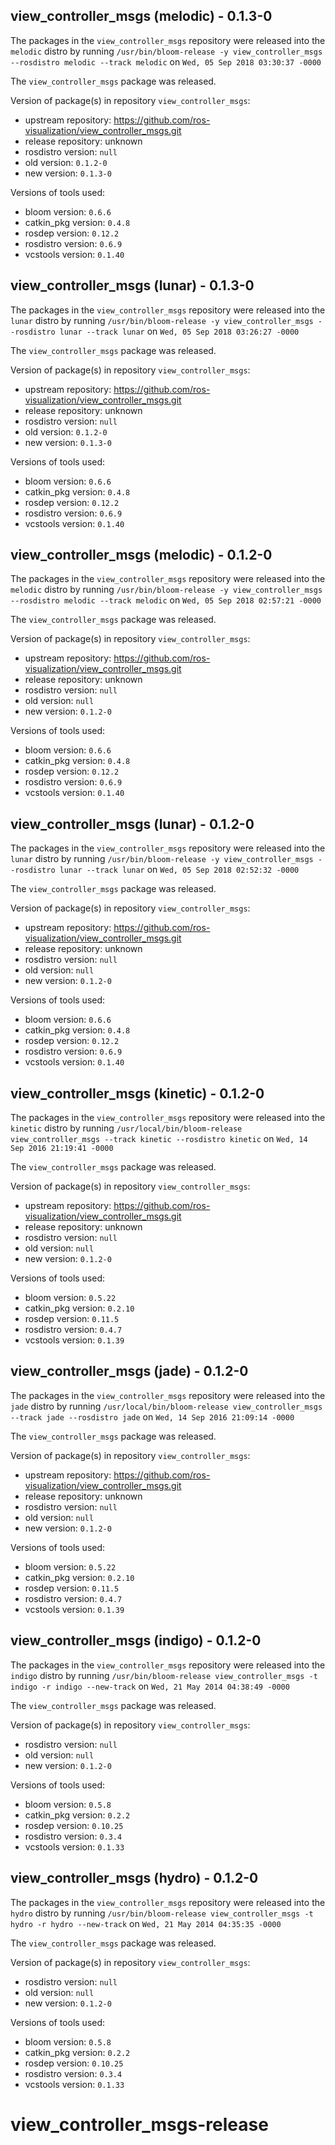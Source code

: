 ## view_controller_msgs (melodic) - 0.1.3-0

The packages in the `view_controller_msgs` repository were released into the `melodic` distro by running `/usr/bin/bloom-release -y view_controller_msgs --rosdistro melodic --track melodic` on `Wed, 05 Sep 2018 03:30:37 -0000`

The `view_controller_msgs` package was released.

Version of package(s) in repository `view_controller_msgs`:

- upstream repository: https://github.com/ros-visualization/view_controller_msgs.git
- release repository: unknown
- rosdistro version: `null`
- old version: `0.1.2-0`
- new version: `0.1.3-0`

Versions of tools used:

- bloom version: `0.6.6`
- catkin_pkg version: `0.4.8`
- rosdep version: `0.12.2`
- rosdistro version: `0.6.9`
- vcstools version: `0.1.40`


## view_controller_msgs (lunar) - 0.1.3-0

The packages in the `view_controller_msgs` repository were released into the `lunar` distro by running `/usr/bin/bloom-release -y view_controller_msgs --rosdistro lunar --track lunar` on `Wed, 05 Sep 2018 03:26:27 -0000`

The `view_controller_msgs` package was released.

Version of package(s) in repository `view_controller_msgs`:

- upstream repository: https://github.com/ros-visualization/view_controller_msgs.git
- release repository: unknown
- rosdistro version: `null`
- old version: `0.1.2-0`
- new version: `0.1.3-0`

Versions of tools used:

- bloom version: `0.6.6`
- catkin_pkg version: `0.4.8`
- rosdep version: `0.12.2`
- rosdistro version: `0.6.9`
- vcstools version: `0.1.40`


## view_controller_msgs (melodic) - 0.1.2-0

The packages in the `view_controller_msgs` repository were released into the `melodic` distro by running `/usr/bin/bloom-release -y view_controller_msgs --rosdistro melodic --track melodic` on `Wed, 05 Sep 2018 02:57:21 -0000`

The `view_controller_msgs` package was released.

Version of package(s) in repository `view_controller_msgs`:

- upstream repository: https://github.com/ros-visualization/view_controller_msgs.git
- release repository: unknown
- rosdistro version: `null`
- old version: `null`
- new version: `0.1.2-0`

Versions of tools used:

- bloom version: `0.6.6`
- catkin_pkg version: `0.4.8`
- rosdep version: `0.12.2`
- rosdistro version: `0.6.9`
- vcstools version: `0.1.40`


## view_controller_msgs (lunar) - 0.1.2-0

The packages in the `view_controller_msgs` repository were released into the `lunar` distro by running `/usr/bin/bloom-release -y view_controller_msgs --rosdistro lunar --track lunar` on `Wed, 05 Sep 2018 02:52:32 -0000`

The `view_controller_msgs` package was released.

Version of package(s) in repository `view_controller_msgs`:

- upstream repository: https://github.com/ros-visualization/view_controller_msgs.git
- release repository: unknown
- rosdistro version: `null`
- old version: `null`
- new version: `0.1.2-0`

Versions of tools used:

- bloom version: `0.6.6`
- catkin_pkg version: `0.4.8`
- rosdep version: `0.12.2`
- rosdistro version: `0.6.9`
- vcstools version: `0.1.40`


## view_controller_msgs (kinetic) - 0.1.2-0

The packages in the `view_controller_msgs` repository were released into the `kinetic` distro by running `/usr/local/bin/bloom-release view_controller_msgs --track kinetic --rosdistro kinetic` on `Wed, 14 Sep 2016 21:19:41 -0000`

The `view_controller_msgs` package was released.

Version of package(s) in repository `view_controller_msgs`:

- upstream repository: https://github.com/ros-visualization/view_controller_msgs.git
- release repository: unknown
- rosdistro version: `null`
- old version: `null`
- new version: `0.1.2-0`

Versions of tools used:

- bloom version: `0.5.22`
- catkin_pkg version: `0.2.10`
- rosdep version: `0.11.5`
- rosdistro version: `0.4.7`
- vcstools version: `0.1.39`


## view_controller_msgs (jade) - 0.1.2-0

The packages in the `view_controller_msgs` repository were released into the `jade` distro by running `/usr/local/bin/bloom-release view_controller_msgs --track jade --rosdistro jade` on `Wed, 14 Sep 2016 21:09:14 -0000`

The `view_controller_msgs` package was released.

Version of package(s) in repository `view_controller_msgs`:

- upstream repository: https://github.com/ros-visualization/view_controller_msgs.git
- release repository: unknown
- rosdistro version: `null`
- old version: `null`
- new version: `0.1.2-0`

Versions of tools used:

- bloom version: `0.5.22`
- catkin_pkg version: `0.2.10`
- rosdep version: `0.11.5`
- rosdistro version: `0.4.7`
- vcstools version: `0.1.39`


## view_controller_msgs (indigo) - 0.1.2-0

The packages in the `view_controller_msgs` repository were released into the `indigo` distro by running `/usr/bin/bloom-release view_controller_msgs -t indigo -r indigo --new-track` on `Wed, 21 May 2014 04:38:49 -0000`

The `view_controller_msgs` package was released.

Version of package(s) in repository `view_controller_msgs`:
- rosdistro version: `null`
- old version: `null`
- new version: `0.1.2-0`

Versions of tools used:
- bloom version: `0.5.8`
- catkin_pkg version: `0.2.2`
- rosdep version: `0.10.25`
- rosdistro version: `0.3.4`
- vcstools version: `0.1.33`


## view_controller_msgs (hydro) - 0.1.2-0

The packages in the `view_controller_msgs` repository were released into the `hydro` distro by running `/usr/bin/bloom-release view_controller_msgs -t hydro -r hydro --new-track` on `Wed, 21 May 2014 04:35:35 -0000`

The `view_controller_msgs` package was released.

Version of package(s) in repository `view_controller_msgs`:
- rosdistro version: `null`
- old version: `null`
- new version: `0.1.2-0`

Versions of tools used:
- bloom version: `0.5.8`
- catkin_pkg version: `0.2.2`
- rosdep version: `0.10.25`
- rosdistro version: `0.3.4`
- vcstools version: `0.1.33`


view_controller_msgs-release
============================
